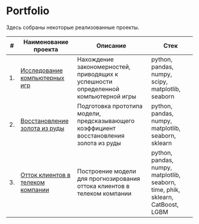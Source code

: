 # Portfolio

Здесь собраны некоторые реализованные проекты.

| #    | Наименование проекта                | Описание                                                     | Стек                                                         |
| ---- | ------------------------------------------------------------ | ------------------------------------------------------------ | ------------------------------------------------------------ |
| 1.   | [Исследование компьютерных игр](https://github.com/Rudik88x/Portfolio/tree/main/Исследование%20компьютерных%20игр) | Нахождение закономерностей, приводящих к успешности определенной компьютерной игры | python, pandas, numpy, scipy, matplotlib, seaborn |
| 2.   | [Восстановление золота из руды](https://github.com/Rudik88x/Portfolio/tree/main/Восстановление%20золота%20из%20руды) | Подготовка прототипа модели, предсказывающего коэффициент восстановления золота из руды | python, pandas, numpy, matplotlib, seaborn, sklearn |
| 3.   | [Отток клиентов в телеком компании](https://github.com/Rudik88x/Portfolio/tree/main/Отток%20клиентов%20в%20телеком%20компании) | Построение модели для прогнозирования оттока клиентов в телеком компании | python, pandas, numpy, matplotlib, seaborn, time, phik, sklearn, CatBoost, LGBM |
